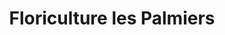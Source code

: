 ---
title: "Floriculture les Palmiers"
url: /limoges/floriculture-les-palmiers/
shop: Garten-Center
---